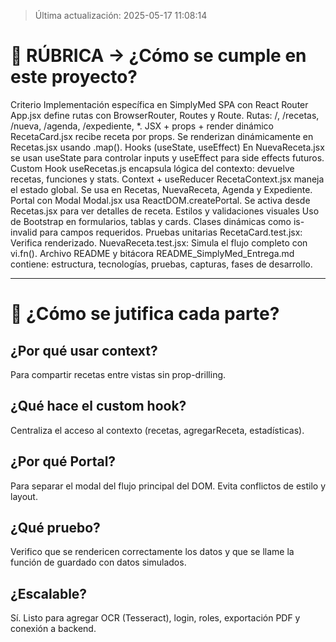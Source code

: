 
> Última actualización: 2025-05-17 11:08:14


# 📌 RÚBRICA → ¿Cómo se cumple en este proyecto? 


Criterio	Implementación específica en SimplyMed
SPA con React Router	App.jsx define rutas con BrowserRouter, Routes y Route. Rutas: /, /recetas, /nueva, /agenda, /expediente, *.
JSX + props + render dinámico	RecetaCard.jsx recibe receta por props. Se renderizan dinámicamente en Recetas.jsx usando .map().
Hooks (useState, useEffect)	En NuevaReceta.jsx se usan useState para controlar inputs y useEffect para side effects futuros.
Custom Hook	useRecetas.js encapsula lógica del contexto: devuelve recetas, funciones y stats.
Context + useReducer	RecetaContext.jsx maneja el estado global. Se usa en Recetas, NuevaReceta, Agenda y Expediente.
Portal con Modal	Modal.jsx usa ReactDOM.createPortal. Se activa desde Recetas.jsx para ver detalles de receta.
Estilos y validaciones visuales	Uso de Bootstrap en formularios, tablas y cards. Clases dinámicas como is-invalid para campos requeridos.
Pruebas unitarias	RecetaCard.test.jsx: Verifica renderizado. NuevaReceta.test.jsx: Simula el flujo completo con vi.fn().
Archivo README y bitácora	README_SimplyMed_Entrega.md contiene: estructura, tecnologías, pruebas, capturas, fases de desarrollo.

---

# 🧠 ¿Cómo se jutifica cada parte?

## ¿Por qué usar context? 
Para compartir recetas entre vistas sin prop-drilling.

## ¿Qué hace el custom hook?
Centraliza el acceso al contexto (recetas, agregarReceta, estadísticas).

## ¿Por qué Portal?
Para separar el modal del flujo principal del DOM. Evita conflictos de estilo y layout.

## ¿Qué pruebo?
Verifico que se rendericen correctamente los datos y que se llame la función de guardado con datos simulados.

## ¿Escalable?
Sí. Listo para agregar OCR (Tesseract), login, roles, exportación PDF y conexión a backend.